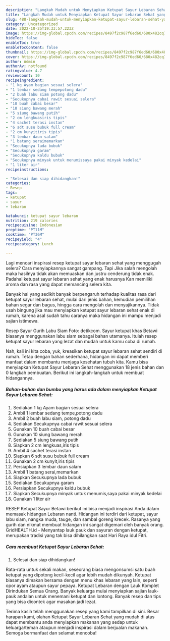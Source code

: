 ```yaml
---
description: "Langkah Mudah untuk Menyiapkan Ketupat Sayur Lebaran Sehat yang Enak Banget, Buat Buka Puasa}"
title: "Langkah Mudah untuk Menyiapkan Ketupat Sayur Lebaran Sehat yang Enak Banget, Buat Buka Puasa}"
slug: 488-langkah-mudah-untuk-menyiapkan-ketupat-sayur-lebaran-sehat-yang-enak-banget-buat-buka-puasa
category: Uncategorized
date: 2022-10-25T19:33:57.223Z
image: https://img-global.cpcdn.com/recipes/8497f2c987f6ed60/680x482cq70/ketupat-sayur-lebaran-sehat-foto-resep-utama.jpg
hideToc: false
enableToc: true
enableTocContent: false
thumbnail: https://img-global.cpcdn.com/recipes/8497f2c987f6ed60/680x482cq70/ketupat-sayur-lebaran-sehat-foto-resep-utama.jpg
cover: https://img-global.cpcdn.com/recipes/8497f2c987f6ed60/680x482cq70/ketupat-sayur-lebaran-sehat-foto-resep-utama.jpg
author: Admin
authorAv: notfound
ratingvalue: 4.7
reviewcount: 10
recipeingredient:
- "1 kg Ayam bagian sesuai selera"
- "1 lembar sedang tempepotong dadu"
- "2 buah labu siam potong dadu"
- "Secukupnya cabai rawit sesuai selera"
- "10 buah cabai besar"
- "10 siung bawang merah"
- "5 siung bawang putih"
- "2 cm lengkuasiris tipis"
- "4 sachet terasi instan"
- "6 sdt susu bubuk full cream"
- "2 cm kunyitiris tipis"
- "3 lembar daun salam"
- "1 batang seraimemarkan"
- "Secukupnya lada bubuk"
- "Secukupnya garam"
- "Secukupnya kaldu bubuk"
- "Secukupnya minyak untuk menumissaya pakai minyak kedelai"
- "1 liter air"
recipeinstructions:

- "Selesai dan siap dihidangkan!"
categories:
- Resep
tags:
- ketupat
- sayur
- lebaran

katakunci: ketupat sayur lebaran 
nutrition: 219 calories
recipecuisine: Indonesian
preptime: "PT11M"
cooktime: "PT36M"
recipeyield: "4"
recipecategory: Lunch

---
```



Lagi mencari inspirasi resep ketupat sayur lebaran sehat yang menggugah selera? Cara menyiapkannya sangat gampang. Tapi Jika salah mengolah maka hasilnya tidak akan memuaskan dan justru cenderung tidak enak. Padahal ketupat sayur lebaran sehat yang enak harusnya Kan memiliki aroma dan rasa yang dapat memancing selera kita.


Banyak hal yang sedikit banyak berpengaruh terhadap kualitas rasa dari ketupat sayur lebaran sehat, mulai dari jenis bahan, kemudian pemilihan bahan segar dan bagus, hingga cara mengolah dan menyajikannya. Tidak usah bingung jika mau menyiapkan ketupat sayur lebaran sehat enak di rumah, karena asal sudah tahu caranya maka hidangan ini mampu menjadi sajian istimewa.

Resep Sayur Gurih Labu Siam Foto: detikcom. Sayur ketupat khas Betawi biasanya menggunakan labu siam sebagai bahan utamanya. Itulah resep ketupat sayur lebaran yang lezat dan mudah untuk kamu coba di rumah.


Nah, kali ini kita coba, yuk, kreasikan ketupat sayur lebaran sehat sendiri di rumah. Tetap dengan bahan sederhana, hidangan ini dapat memberi manfaat dalam membantu menjaga kesehatan tubuh kita. Kamu bisa menyiapkan Ketupat Sayur Lebaran Sehat menggunakan 18 jenis bahan dan 0 langkah pembuatan. Berikut ini langkah-langkah untuk membuat hidangannya.

<!--inarticleads1-->

##### Bahan-bahan dan bumbu yang harus ada dalam menyiapkan Ketupat Sayur Lebaran Sehat:

1. Sediakan 1 kg Ayam bagian sesuai selera
1. Ambil 1 lembar sedang tempe,potong dadu
1. Ambil 2 buah labu siam, potong dadu
1. Sediakan Secukupnya cabai rawit sesuai selera
1. Gunakan 10 buah cabai besar
1. Gunakan 10 siung bawang merah
1. Sediakan 5 siung bawang putih
1. Siapkan 2 cm lengkuas,iris tipis
1. Ambil 4 sachet terasi instan
1. Siapkan 6 sdt susu bubuk full cream
1. Gunakan 2 cm kunyit,iris tipis
1. Persiapkan 3 lembar daun salam
1. Ambil 1 batang serai,memarkan
1. Siapkan Secukupnya lada bubuk
1. Sediakan Secukupnya garam
1. Persiapkan Secukupnya kaldu bubuk
1. Siapkan Secukupnya minyak untuk menumis,saya pakai minyak kedelai
1. Gunakan 1 liter air


RESEP Ketupat Sayur Betawi berikut ini bisa menjadi inspirasi Anda dalam memasak hidangan Lebaran nanti. Hidangan ini terdiri dari ketupat, sayur labu siam, nangka muda, tauge, dan sambal goreng krecek. Rasanya yang gurih dan nikmat membuat hidangan ini sangat digemari oleh banyak orang. GridHEALTH.id - Menyantap lauk pauk dan sayuran dengan ketupat, merupakan tradisi yang tak bisa dihilangkan saat Hari Raya idul Fitri. 

<!--inarticleads2-->

##### Cara membuat Ketupat Sayur Lebaran Sehat:


1. Selesai dan siap dihidangkan!

Rata-rata untuk sekali makan, seseorang biasa mengonsumsi satu buah ketupat yang dipotong kecil-kecil agar lebih mudah dikunyah. Ketupat biasanya dimakan bersama dengan menu khas lebaran yang lain, seperti opor ayam ataupun sayur pepaya. Ketupat Lebaran dengan Lauk Komplet Dirindukan Semua Orang. Banyak keluarga mulai menyiapkan sajian lauk-pauk andalan untuk menemani ketupat dan lontong. Banyak resep dan tips yang bisa dicontek agar masakan jadi lezat. 

Terima kasih telah menggunakan resep yang kami tampilkan di sini. Besar harapan kami, olahan Ketupat Sayur Lebaran Sehat yang mudah di atas dapat membantu anda menyiapkan makanan yang sedap untuk keluarga/teman ataupun menjadi inspirasi dalam berjualan makanan. Semoga bermanfaat dan selamat mencoba!
